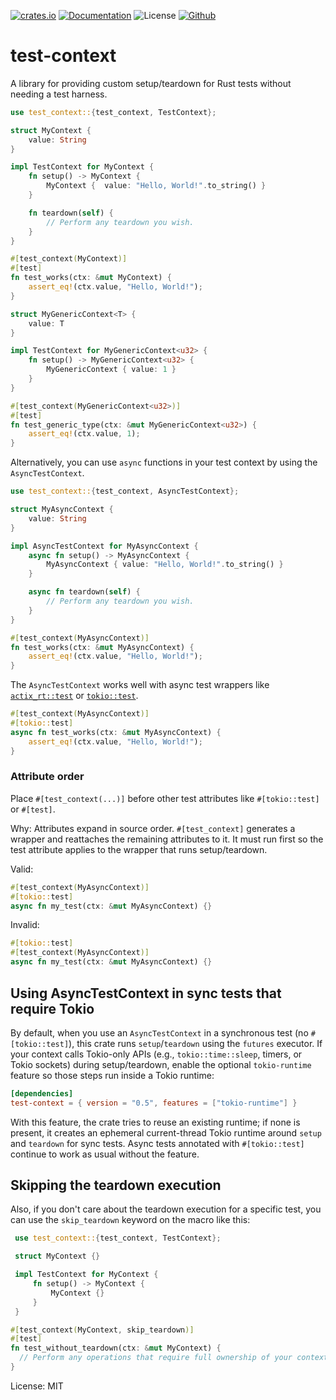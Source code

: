 [![crates.io](https://img.shields.io/crates/v/test-context?label=latest)](https://crates.io/crates/test-context)
[![Documentation](https://docs.rs/test-context/badge.svg)](https://docs.rs/test-context)
![License](https://img.shields.io/crates/l/test-context.svg)
[![Github](https://github.com/markhildreth/test-context/workflows/Rust/badge.svg?branch=main)](https://github.com/markhildreth/test-context/actions)

# test-context

A library for providing custom setup/teardown for Rust tests without needing a test harness.

```rust
use test_context::{test_context, TestContext};

struct MyContext {
    value: String
}

impl TestContext for MyContext {
    fn setup() -> MyContext {
        MyContext {  value: "Hello, World!".to_string() }
    }

    fn teardown(self) {
        // Perform any teardown you wish.
    }
}

#[test_context(MyContext)]
#[test]
fn test_works(ctx: &mut MyContext) {
    assert_eq!(ctx.value, "Hello, World!");
}

struct MyGenericContext<T> {
    value: T
}

impl TestContext for MyGenericContext<u32> {
    fn setup() -> MyGenericContext<u32> {
        MyGenericContext { value: 1 }
    }
}

#[test_context(MyGenericContext<u32>)]
#[test]
fn test_generic_type(ctx: &mut MyGenericContext<u32>) {
    assert_eq!(ctx.value, 1);
}
```

Alternatively, you can use `async` functions in your test context by using the
`AsyncTestContext`.

```rust
use test_context::{test_context, AsyncTestContext};

struct MyAsyncContext {
    value: String
}

impl AsyncTestContext for MyAsyncContext {
    async fn setup() -> MyAsyncContext {
        MyAsyncContext { value: "Hello, World!".to_string() }
    }

    async fn teardown(self) {
        // Perform any teardown you wish.
    }
}

#[test_context(MyAsyncContext)]
fn test_works(ctx: &mut MyAsyncContext) {
    assert_eq!(ctx.value, "Hello, World!");
}
```

The `AsyncTestContext` works well with async test wrappers like
[`actix_rt::test`](https://docs.rs/actix-rt/1.1.1/actix_rt/attr.test.html) or
[`tokio::test`](https://docs.rs/tokio/1.0.2/tokio/attr.test.html).

```rust
#[test_context(MyAsyncContext)]
#[tokio::test]
async fn test_works(ctx: &mut MyAsyncContext) {
    assert_eq!(ctx.value, "Hello, World!");
}
```

### Attribute order

Place `#[test_context(...)]` before other test attributes like `#[tokio::test]` or `#[test]`.

Why: Attributes expand in source order. `#[test_context]` generates a wrapper and reattaches
the remaining attributes to it. It must run first so the test attribute applies to the wrapper
that runs setup/teardown.

Valid:

```rust
#[test_context(MyAsyncContext)]
#[tokio::test]
async fn my_test(ctx: &mut MyAsyncContext) {}
```

Invalid:

```rust
#[tokio::test]
#[test_context(MyAsyncContext)]
async fn my_test(ctx: &mut MyAsyncContext) {}
```

## Using AsyncTestContext in sync tests that require Tokio

By default, when you use an `AsyncTestContext` in a synchronous test (no `#[tokio::test]`),
this crate runs `setup`/`teardown` using the `futures` executor. If your context calls
Tokio-only APIs (e.g., `tokio::time::sleep`, timers, or Tokio sockets) during setup/teardown,
enable the optional `tokio-runtime` feature so those steps run inside a Tokio runtime:

```toml
[dependencies]
test-context = { version = "0.5", features = ["tokio-runtime"] }
```

With this feature, the crate tries to reuse an existing runtime; if none is present, it creates
an ephemeral current-thread Tokio runtime around `setup` and `teardown` for sync tests. Async
tests annotated with `#[tokio::test]` continue to work as usual without the feature.

## Skipping the teardown execution

Also, if you don't care about the
teardown execution for a specific test, you can use the `skip_teardown` keyword on the macro
like this:

```rust
 use test_context::{test_context, TestContext};

 struct MyContext {}

 impl TestContext for MyContext {
     fn setup() -> MyContext {
         MyContext {}
     }
 }

#[test_context(MyContext, skip_teardown)]
#[test]
fn test_without_teardown(ctx: &mut MyContext) {
  // Perform any operations that require full ownership of your context
}
```

License: MIT

